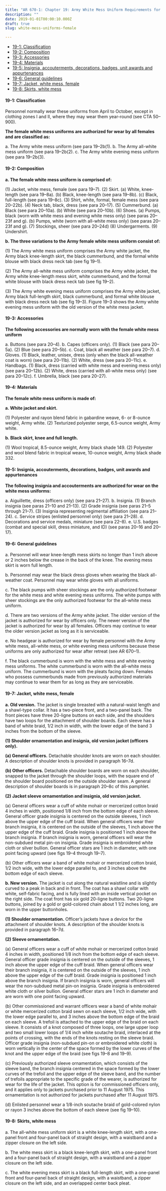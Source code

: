```yaml
---
title: "AR 670-1: Chapter 19: Army White Mess Uniform Requirements for Women"
description: ""
date: 2019-01-01T00:00:10.000Z
draft: true
slug: white-mess-uniforms-female

---
```


<ul>
<li><a href="#19-1">19-1: Classification</a></li>
<li><a href="#19-2">19-2: Composition</a></li>
<li><a href="#19-3">19-3: Accessories</a></li>
<li><a href="#19-4">19-4: Materials</a></li>
<li><a href="#19-5">19-5: Insignia, accouterments, decorations, badges, unit awards and appurtenances</a></li>
<li><a href="#19-6">19-6: General guidelines</a></li>
<li><a href="#19-7">19-7: Jacket, white mess, female</a></li>
<li><a href="#19-8">19-8: Skirts, white mess</a></li>
</ul>

<h4 id="19-1">19-1: Classification</h4>

Personnel normally wear these uniforms from April to October, except in clothing zones I and II, where they may wear them year-round (see CTA 50–900). 

<strong>The female white mess uniforms are authorized for wear by all females and are classified as:</strong>

a. The Army white mess uniform (see para 19–2b(1).
b. The Army all-white mess uniform (see para 19–2b(2).
c. The Army white evening mess uniform (see para 19–2b(3).

<h4 id="19-2">19-2: Composition</h4>

<strong>a. The female white mess uniform is comprised of:</strong>

(1) Jacket, white mess, female (see para 19–7).
(2) Skirt.
(a) White, knee-length (see para 19–8a).
(b) Black, knee-length (see para 19–8b).
(c) Black, full-length (see para 19–8c).
(3) Shirt, white, formal, female mess (see para 20–22b).
(4) Neck tab, black, dress (see para 20–17).
(5) Cummerbund.
(a) Black (see para 20–10a).
(b) White (see para 20–10b).
(6) Shoes.
(a) Pumps, black (worn with white mess and evening white mess only) (see paras 20–23f and g).
(b) Pumps, white (worn with all-white mess only) (see paras 20–23f and g).
(7) Stockings, sheer (see para 20–24d)
(8) Undergarments.
(9) Undershirt.

<strong>b. The three variations to the Army female white mess uniform consist of:</strong>

(1) The Army white mess uniform comprises the Army white jacket, the Army black knee-length skirt, the black cummerbund, and the formal white blouse with black dress neck tab (see fig 19–1).

(2) The Army all-white mess uniform comprises the Army white jacket, the Army white knee-length mess skirt, white cummerbund, and the formal white blouse with black dress neck tab (see fig 19–2).

(3) The Army white evening mess uniform comprises the Army white jacket, Army black full-length skirt, black cummerbund, and formal white blouse with black dress neck tab (see fig 19–3). Figure 19–3 shows the Army white evening mess uniform with the old version of the white mess jacket.

<h4 id="19-3">19-3: Accessories</h4>

<strong>The following accessories are normally worn with the female white mess uniform</strong>

a. Buttons (see para 20–4).
b. Capes (officers only).
(1) Black (see para 20–5a).
(2) Blue (see para 20–5b).
c. Coat, black all weather (see para 20–7).
d. Gloves.
(1) Black, leather, unisex, dress (only when the black all-weather coat is worn) (see para 20–11b).
(2) White, dress (see para 20–11c).
e. Handbags.
(1) Black, dress (carried with white mess and evening mess only) (see para 20–12b).
(2) White, dress (carried with all-white mess only) (see para 20–12c).
f. Umbrella, black (see para 20–27).

<h4 id="19-4">19-4: Materials</h4>

<strong>The female white mess uniform is made of:</strong>

<strong>a. White jacket and skirt.</strong>

(1) Polyester and rayon blend fabric in gabardine weave, 6- or 8-ounce weight, Army white.
(2) Texturized polyester serge, 6.5-ounce weight, Army white.

<strong>b. Black skirt, knee and full length.</strong>

(1) Wool tropical, 8.5-ounce weight, Army black shade 149.
(2) Polyester and wool blend fabric in tropical weave, 10-ounce weight, Army black shade 332.

<h4 id="19-5">19-5: Insignia, accouterments, decorations, badges, unit awards and appurtenances</h4>

<strong>The following insignia and accouterments are authorized for wear on the white mess uniforms:</strong>

a. Aiguillette, dress (officers only) (see para 21–27).
b. Insignia.
(1) Branch insignia (see paras 21–10 and 21–13).
(2) Grade insignia (see paras 21–5 through 21–7).
(3) Insignia representing regimental affiliation (see para 21–24).
c. Service stripes (enlisted personnel only) (see para 21–28).
d. Decorations and service medals, miniature (see para 22–8).
e. U.S. badges (combat and special skill, dress miniature, and ID) (see paras 20–16 and 20–17).

<h4 id="19-6">19-6: General guidelines</h4>

a. Personnel will wear knee-length mess skirts no longer than 1 inch above or 2 inches below the crease in the back of the knee. The evening mess skirt is worn full length.

b. Personnel may wear the black dress gloves when wearing the black all-weather coat. Personnel may wear white gloves with all uniforms.

c. The black pumps with sheer stockings are the only authorized footwear for the white mess and white evening mess uniforms. The white pumps with sheer stockings are the only authorized footwear for the all-white mess uniform.

d. There are two versions of the Army white jacket. The older version of the jacket is authorized for wear by officers only. The newer version of the jacket is authorized for wear by all females. Officers may continue to wear the older version jacket as long as it is serviceable.

e. No headgear is authorized for wear by female personnel with the Army white mess, all-white mess, or white evening mess uniforms because these uniforms are only authorized for wear after retreat (see AR 670–1).

f. The black cummerbund is worn with the white mess and white evening mess uniforms. The white cummerbund is worn with the all-white mess uniform. The cummerbund is worn with the pleats facing down. Females who possess cummerbunds made from previously authorized materials may continue to wear them for as long as they are serviceable.

<h4 id="19-7">19-7: Jacket, white mess, female</h4>

<strong>a. Old version.</strong> The jacket is single breasted with a natural-waist length and a shawl-type collar. It has a two-piece front, and a two-panel back. The front pieces have three 20-ligne buttons on each side, and the shoulders have two loops for the attachment of shoulder boards. Each sleeve has a band of white braid, 1/2 inch in width, with the lower edge of the band 3 inches from the bottom of the sleeve.

<strong>(1) Shoulder ornamentation and insignia, old version jacket (officers only).</strong>

<strong>(a) General officers.</strong> Detachable shoulder knots are worn on each shoulder. A description of shoulder knots is provided in paragraph 16–7d.

<strong>(b) Other officers.</strong> Detachable shoulder boards are worn on each shoulder, snapped to the jacket through the shoulder loops, with the square end of the shoulder board positioned on the outside shoulder seam. A general description of shoulder boards is in paragraph 20–8c of this pamphlet.

<strong>(2) Jacket sleeve ornamentation and insignia, old version jacket.</strong>

(a) General officers wear a cuff of white mohair or mercerized cotton braid 4 inches in width, positioned 1/8 inch from the bottom edge of each sleeve. General officer grade insignia is centered on the outside sleeves, 1 inch above the upper edge of the cuff braid. When general officers wear their branch insignia, it is centered on the outside of the sleeves, 1 inch above the upper edge of the cuff braid. Grade insignia is positioned 1 inch above the branch insignia. If branch insignia is worn, general officers will wear the non-subdued metal pin-on insignia. Grade insignia is embroidered white cloth or silver bullion. General officer stars are 1 inch in diameter, with one point facing upward (see figs 19–4 through 19–7).

(b) Other officers wear a band of white mohair or mercerized cotton braid, 1/2 inch wide, with the lower edge parallel to, and 3 inches above the bottom edge of each sleeve.

<strong>b. New version.</strong> The jacket is cut along the natural waistline and is slightly curved to a peak in back and in front. The coat has a shawl collar with white, self-fabric facing, and is fully lined with an inside vertical pocket on the right side. The coat front has six gold 20-ligne buttons. Two 20-ligne buttons, joined by a gold or gold-colored chain about 1 1/2 inches long, are worn in the upper buttonholes.

<strong>(1) Shoulder ornamentation.</strong> Officer’s jackets have a device for the attachment of shoulder knots. A description of the shoulder knots is provided in paragraph 16–7d.

<strong>(2) Sleeve ornamentation.</strong>

(a) General officers wear a cuff of white mohair or mercerized cotton braid 4 inches in width, positioned 1/8 inch from the bottom edge of each sleeve. General officer grade insignia is centered on the outside of the sleeves, 1 inch above the upper edge of the cuff braid. When general officers wear their branch insignia, it is centered on the outside of the sleeves, 1 inch above the upper edge of the cuff braid. Grade insignia is positioned 1 inch above the branch insignia. If branch insignia is worn, general officers will wear the non-subdued metal pin-on insignia. Grade insignia is embroidered white cloth or silver bullion. General officer stars are 1 inch in diameter and are worn with one point facing upward.

(b) Other commissioned and warrant officers wear a band of white mohair or white mercerized cotton braid sewn on each sleeve, 1/2 inch wide, with the lower edge parallel to, and 3 inches above the bottom edge of the braid on each sleeve. A trefoil is attached to the upper edge of the braid on each sleeve. It consists of a knot composed of three loops, one large upper loop and two small lower loops of 1/4 inch white soutache braid, interlaced at the points of
crossing, with the ends of the knots resting on the sleeve braid. Officer grade insignia (non-subdued pin-on or embroidered white cloth) is worn vertically in the center of the space formed by the lower curves of the knot and the upper edge of the braid (see figs 19–8 and 19–9).

(c) Previously authorized sleeve ornamentation, which consists of the sleeve band, the branch insignia centered in the space formed by the lower curves of the trefoil and the upper edge of the sleeve band, and the number of trefoils appropriate to the specific grade of the wearer, is authorized for wear for the life of the jacket. This option is for commissioned officers only, and it applies only to jackets purchased prior to 11 August 1975. This ornamentation is not authorized for jackets purchased after 11 August 1975.

(d) Enlisted personnel wear a 1/8-inch soutache braid of gold-colored nylon or rayon 3 inches above the bottom of each sleeve (see fig 19–10).


<h4 id="19-8">19-8: Skirts, white mess</h4>

a. The all-white mess uniform skirt is a white knee-length skirt, with a one-panel front and four-panel back of straight design, with a waistband and a zipper closure on the left side.

b. The white mess skirt is a black knee-length skirt, with a one-panel front and a four-panel back of straight design, with a waistband and a zipper closure on the left side.

c. The white evening mess skirt is a black full-length skirt, with a one-panel front and four-panel back of straight design, with a waistband, a zipper closure on the left side, and an overlapped center back pleat.
